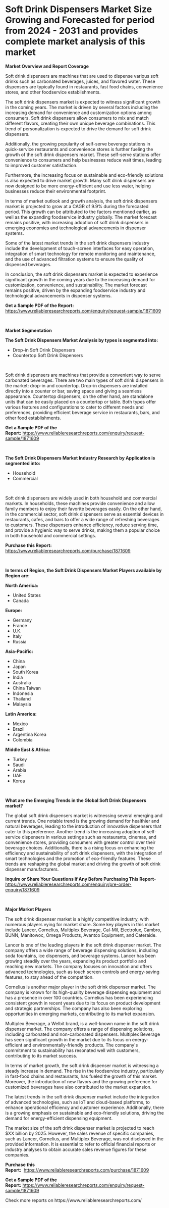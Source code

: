 <p><h1>Soft Drink Dispensers Market Size Growing and Forecasted for period from 2024 - 2031 and provides complete market analysis of this market</h1></p><p><strong>Market Overview and Report Coverage</strong></p>
<p><p>Soft drink dispensers are machines that are used to dispense various soft drinks such as carbonated beverages, juices, and flavored water. These dispensers are typically found in restaurants, fast food chains, convenience stores, and other foodservice establishments.</p><p>The soft drink dispensers market is expected to witness significant growth in the coming years. The market is driven by several factors including the increasing demand for convenience and customization options among consumers. Soft drink dispensers allow consumers to mix and match different flavors, creating their own unique beverage combinations. This trend of personalization is expected to drive the demand for soft drink dispensers.</p><p>Additionally, the growing popularity of self-serve beverage stations in quick-service restaurants and convenience stores is further fueling the growth of the soft drink dispensers market. These self-serve stations offer convenience to consumers and help businesses reduce wait times, leading to improved customer satisfaction.</p><p>Furthermore, the increasing focus on sustainable and eco-friendly solutions is also expected to drive market growth. Many soft drink dispensers are now designed to be more energy-efficient and use less water, helping businesses reduce their environmental footprint.</p><p>In terms of market outlook and growth analysis, the soft drink dispensers market is projected to grow at a CAGR of 9.9% during the forecasted period. This growth can be attributed to the factors mentioned earlier, as well as the expanding foodservice industry globally. The market forecast remains positive, with increasing adoption of soft drink dispensers in emerging economies and technological advancements in dispenser systems.</p><p>Some of the latest market trends in the soft drink dispensers industry include the development of touch-screen interfaces for easy operation, integration of smart technology for remote monitoring and maintenance, and the use of advanced filtration systems to ensure the quality of dispensed beverages.</p><p>In conclusion, the soft drink dispensers market is expected to experience significant growth in the coming years due to the increasing demand for customization, convenience, and sustainability. The market forecast remains positive, driven by the expanding foodservice industry and technological advancements in dispenser systems.</p></p>
<p><strong>Get a Sample PDF of the Report:</strong> <a href="https://www.reliableresearchreports.com/enquiry/request-sample/1871609">https://www.reliableresearchreports.com/enquiry/request-sample/1871609</a></p>
<p>&nbsp;</p>
<p><strong>Market Segmentation</strong></p>
<p><strong>The Soft Drink Dispensers Market Analysis by types is segmented into:</strong></p>
<p><ul><li>Drop-in Soft Drink Dispensers</li><li>Countertop Soft Drink Dispensers</li></ul></p>
<p>&nbsp;</p>
<p><p>Soft drink dispensers are machines that provide a convenient way to serve carbonated beverages. There are two main types of soft drink dispensers in the market: drop-in and countertop. Drop-in dispensers are installed directly into a counter or bar, saving space and giving a seamless appearance. Countertop dispensers, on the other hand, are standalone units that can be easily placed on a countertop or table. Both types offer various features and configurations to cater to different needs and preferences, providing efficient beverage service in restaurants, bars, and other food establishments.</p></p>
<p><strong>Get a Sample PDF of the Report:</strong>&nbsp;<a href="https://www.reliableresearchreports.com/enquiry/request-sample/1871609">https://www.reliableresearchreports.com/enquiry/request-sample/1871609</a></p>
<p>&nbsp;</p>
<p><strong>The Soft Drink Dispensers Market Industry Research by Application is segmented into:</strong></p>
<p><ul><li>Household</li><li>Commercial</li></ul></p>
<p>&nbsp;</p>
<p><p>Soft drink dispensers are widely used in both household and commercial markets. In households, these machines provide convenience and allow family members to enjoy their favorite beverages easily. On the other hand, in the commercial sector, soft drink dispensers serve as essential devices in restaurants, cafes, and bars to offer a wide range of refreshing beverages to customers. These dispensers enhance efficiency, reduce serving time, and provide a hygienic way to serve drinks, making them a popular choice in both household and commercial settings.</p></p>
<p><strong>Purchase this Report:</strong>&nbsp; <a href="https://www.reliableresearchreports.com/purchase/1871609">https://www.reliableresearchreports.com/purchase/1871609</a></p>
<p>&nbsp;</p>
<p><strong>In terms of Region, the Soft Drink Dispensers Market Players available by Region are:</strong></p>
<p>
    <p> <strong> North America: </strong>
        <ul>
            <li>United States</li>
            <li>Canada</li>
        </ul>
        </p> 
    <p> <strong> Europe: </strong>
        <ul>
            <li>Germany</li>
            <li>France</li>
            <li>U.K.</li>
            <li>Italy</li>
            <li>Russia</li>
        </ul>
        </p> 
    <p> <strong> Asia-Pacific: </strong>
        <ul>
            <li>China</li>
            <li>Japan</li>
            <li>South Korea</li>
            <li>India</li>
            <li>Australia</li>
            <li>China Taiwan</li>
            <li>Indonesia</li>
            <li>Thailand</li>
            <li>Malaysia</li>
        </ul>
        </p> 
    <p> <strong> Latin America: </strong>
        <ul>
            <li>Mexico</li>
            <li>Brazil</li>
            <li>Argentina Korea</li>
            <li>Colombia</li>
        </ul>
        </p> 
    <p> <strong> Middle East & Africa: </strong>
        <ul>
            <li>Turkey</li>
            <li>Saudi</li>
            <li>Arabia</li>
            <li>UAE</li>
            <li>Korea</li>
        </ul>
    </p>
    </p>
<p>&nbsp;</p>
<p><strong>What are the Emerging Trends in the Global Soft Drink Dispensers market?</strong></p>
<p><p>The global soft drink dispensers market is witnessing several emerging and current trends. One notable trend is the growing demand for healthier and natural beverages, leading to the introduction of innovative dispensers that cater to this preference. Another trend is the increasing adoption of self-service dispensers in various settings such as restaurants, cinemas, and convenience stores, providing consumers with greater control over their beverage choices. Additionally, there is a rising focus on enhancing the efficiency and sustainability of soft drink dispensers, with the integration of smart technologies and the promotion of eco-friendly features. These trends are reshaping the global market and driving the growth of soft drink dispenser manufacturers.</p></p>
<p><strong>Inquire or Share Your Questions If Any Before Purchasing This Report</strong>- <a href="https://www.reliableresearchreports.com/enquiry/pre-order-enquiry/1871609">https://www.reliableresearchreports.com/enquiry/pre-order-enquiry/1871609</a></p>
<p>&nbsp;</p>
<p><strong>Major Market Players</strong></p>
<p><p>The soft drink dispenser market is a highly competitive industry, with numerous players vying for market share. Some key players in this market include Lancer, Cornelius, Multiplex Beverage, Cal-Mil, Electrolux, Cambro, BUNN, Manitowoc, Omega Products, Avantco Equipment, and Cateraide. </p><p>Lancer is one of the leading players in the soft drink dispenser market. The company offers a wide range of beverage dispensing solutions, including soda fountains, ice dispensers, and beverage systems. Lancer has been growing steadily over the years, expanding its product portfolio and reaching new markets. The company focuses on innovation and offers advanced technologies, such as touch screen controls and energy-saving features, to stay ahead of the competition.</p><p>Cornelius is another major player in the soft drink dispenser market. The company is known for its high-quality beverage dispensing equipment and has a presence in over 100 countries. Cornelius has been experiencing consistent growth in recent years due to its focus on product development and strategic partnerships. The company has also been exploring opportunities in emerging markets, contributing to its market expansion.</p><p>Multiplex Beverage, a Welbit brand, is a well-known name in the soft drink dispenser market. The company offers a range of dispensing solutions, including carbonated and non-carbonated dispensers. Multiplex Beverage has seen significant growth in the market due to its focus on energy-efficient and environmentally-friendly products. The company's commitment to sustainability has resonated well with customers, contributing to its market success.</p><p>In terms of market growth, the soft drink dispenser market is witnessing a steady increase in demand. The rise in the foodservice industry, particularly in fast-food chains and restaurants, has fueled the growth of this market. Moreover, the introduction of new flavors and the growing preference for customized beverages have also contributed to the market expansion.</p><p>The latest trends in the soft drink dispenser market include the integration of advanced technologies, such as IoT and cloud-based platforms, to enhance operational efficiency and customer experience. Additionally, there is a growing emphasis on sustainable and eco-friendly solutions, driving the demand for energy-efficient dispensing equipment.</p><p>The market size of the soft drink dispenser market is projected to reach $XX billion by 2025. However, the sales revenue of specific companies, such as Lancer, Cornelius, and Multiplex Beverage, was not disclosed in the provided information. It is essential to refer to official financial reports or industry analyses to obtain accurate sales revenue figures for these companies.</p></p>
<p><strong>Purchase this Report:</strong>&nbsp;&nbsp;<a href="https://www.reliableresearchreports.com/purchase/1871609">https://www.reliableresearchreports.com/purchase/1871609</a></p>
<p></p>
<p><strong>Get a Sample PDF of the Report:</strong>&nbsp;<a href="https://www.reliableresearchreports.com/enquiry/request-sample/1871609">https://www.reliableresearchreports.com/enquiry/request-sample/1871609</a></p>
<p>Check more reports on https://www.reliableresearchreports.com/</p>